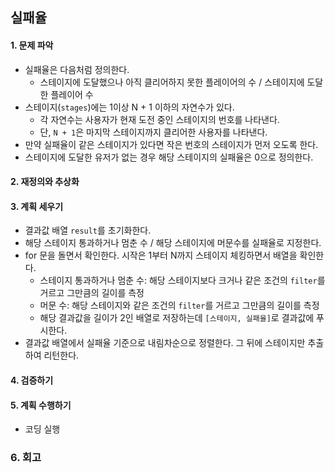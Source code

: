 ## 실패율
#### 1. 문제 파악
- 실패율은 다음처럼 정의한다.
  - 스테이지에 도달했으나 아직 클리어하지 못한 플레이어의 수 / 스테이지에 도달한 플레이어 수
- 스테이지(`stages`)에는 1이상 N + 1 이하의 자연수가 있다.
  - 각 자연수는 사용자가 현재 도전 중인 스테이지의 번호를 나타낸다.
  - 단, `N + 1`은 마지막 스테이지까지 클리어한 사용자를 나타낸다.
- 만약 실패율이 같은 스테이지가 있다면 작은 번호의 스테이지가 먼저 오도록 한다.
- 스테이지에 도달한 유저가 없는 경우 해당 스테이지의 실패율은 0으로 정의한다.
#### 2. 재정의와 추상화
#### 3. 계획 세우기
- 결과값 배열 `result`를 초기화한다.
- 해당 스테이지 통과하거나 멈춘 수 / 해당 스테이지에 머문수를 실패율로 지정한다.
- for 문을 돌면서 확인한다. 시작은 1부터 N까지 스테이지 체킹하면서 배열을 확인한다.
  - 스테이지 통과하거나 멈춘 수: 해당 스테이지보다 크거나 같은 조건의 `filter`를 거르고 그만큼의 길이를 측정
  - 머문 수: 해당 스테이지와 같은 조건의 `filter`를 거르고 그만큼의 길이를 측정
  - 해당 결과값을 길이가 2인 배열로 저장하는데 `[스테이지, 실패율]`로 결과값에 푸시한다.
- 결과값 배열에서 실패율 기준으로 내림차순으로 정렬한다. 그 뒤에 스테이지만 추출하여 리턴한다.
#### 4. 검증하기
#### 5. 계획 수행하기
- 코딩 실행

### 6. 회고

